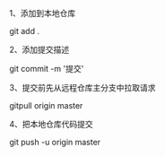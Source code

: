 1、添加到本地仓库

git add .

2、添加提交描述

git commit -m '提交'

3、提交前先从远程仓库主分支中拉取请求

gitpull origin master

4、把本地仓库代码提交

git push -u origin master

